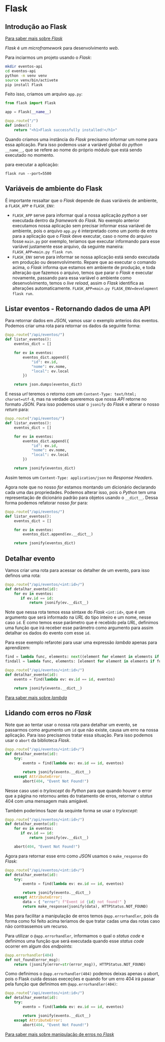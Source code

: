 # Flask

## Introdução ao Flask

[Para saber mais sobre _Flask_](https://flask.palletsprojects.com/en/2.0.x/)

_Flask_ é um _microframework_ para desenvolvimento _web_.

Para inciarmos um projeto usando o _Flask_:

```bash
mkdir eventos-api
cd eventos-api
python -m venv venv
source venv/bin/activete
pip install Flask
```

Feito isso, criamos um arquivo `app.py`:

```py
from flask import Flask

app = Flask(__name__)

@app.route("/")
def index():
    return "<h1>Flask successfully installed!</h1>"
```

Quando criamos uma instância do _Flask_ precisamo informar um nome para essa aplicação. Para isso podemos usar a variável global do _python_ `__name__`, que se refere ao nome do próprio módulo que está sendo executado no momento.

para executar a aplicação:

`flask run --port=5500`

## Variáveis de ambiente do Flask

É importante ressaltar que o _Flask_ depende de duas variáveis de ambiente, a `FLASK_APP` e `FLASK_ENV`:

  * `FLASK_APP` serve para informar qual a nossa aplicação _python_ a ser executada dentro da _framework_ do _Flask_. No exemplo anterior executamos nossa aplicação sem precisar informar essa variável de ambiente, pois o arquivo `app.py` é interpretado como um ponto de entra para a aplicação que o _Flask_ deve executar, caso o nome do arquivo fosse `main.py` por exemplo, teriamos que executar informando para esse variável justamente esse arquivo, da seguinte maneira: `FLASK_APP=main.py flask run`.
  * `FLASK_ENV` serve para informar se nossa aplicação está sendo executada em produção ou desenvolvimento. Repare que ao executar o comando acima, o _Flask_ informa que estamos em ambiente de produção, e toda alteração que fazemos o arquivo, temos que parar o _Flask_ e executar novamente, passando para essa variável o ambiente como desenvolvimento, temos o _live reload_, assim o _Flask_ identifica as alterações automaticamente. `FLASK_APP=main.py FLASK_ENV=development flask run`.

## Listar eventos - Retornando dados de uma API

Para retornar dados em _JSON_, vamos usar o exemplo anterios dos eventos. Podemos criar uma rota para retornar os dados da seguinte forma:

```py
@app.route("/api/eventos/")
def listar_eventos():
    eventos_dict = []

    for ev in eventos:
        eventos_dict.append({
            "id": ev.id,
            "nome": ev.nome,
            "local": ev.local
        })

    return json.dumps(eventos_dict)
```

E nessa _url_ teremos o retorno com um `Content-Type: text/html; charset=utf-8`, mas na verdade quereremos que nossa _API_ retorne no formato _JSON_. Para isso podemos usar o `jsonify` do _Flask_ e alterar o nosso _return_ para:

```py
@app.route("/api/eventos/")
def listar_eventos():
    eventos_dict = []

    for ev in eventos:
        eventos_dict.append({
            "id": ev.id,
            "nome": ev.nome,
            "local": ev.local
        })

    return jsonify(eventos_dict)
```

Assim temos um `Content-Type: application/json` no _Response Headers_.

Agora note que no nosso _for_ estamos montando um dicionário declarando cada uma das propriedades. Podemos alterar isso, pois o _Python_ tem uma representação de dicionário padrão para objetos usando o `__dict__`. Dessa forma podemos refatorar nosso _for_ para:

```py
@app.route("/api/eventos/")
def listar_eventos():
    eventos_dict = []

    for ev in eventos:
        eventos_dict.append(ev.__dict__)

    return jsonify(eventos_dict)
```

## Detalhar evento

Vamos criar uma rota para acessar os detalher de um evento, para isso definos uma rota:

```py
@app.route("/api/eventos/<int:id>/")
def detalhar_evento(id):
    for ev in eventos:
       if ev.id == id:
           return jsonify(ev.__dict__)
```
Note que nessa rota temos essa sintaxe do _Flask_ `<int:id>`, que é um argumento que será informado na _URL_ do tipo inteiro e um nome, nesse caso `id`. E como temos esse parâmetro que é recebido pela _URL_, definimos uma função que irá receber esse parâmetro como argumento para assim detalhar os dados do evento com esse `id`.

Para esse exemplo refarotei para usar uma expressão _lambda_ apenas para aprendizem:

```py
find = lambda func, elements: next((element for element in elements if func(element)), None)
findall = lambda func, elements: [element for element in elements if func(element)]

@app.route("/api/eventos/<int:id>/")
def detalhar_evento(id):
    evento = find(lambda ev: ev.id == id, eventos)

    return jsonify(evento.__dict__)
```


[Para saber mais sobre _lambda_](https://docs.python.org/3.8/library/types.html?highlight=lambda#types.LambdaType)

## Lidando com erros no _Flask_

Note que ao tentar usar o nossa rota para detalhar um evento, se passarmos como argumento um `id` que não existe, causa um erro na nossa aplicação. Para isso precisamos tratar essa situação. Para isso podemos usar o `abort` da biblioteca _Flask_.

```py
@app.route("/api/eventos/<int:id>/")
def detalhar_evento(id):
    try:
        evento = find(lambda ev: ev.id == id, eventos)

        return jsonify(evento.__dict__)
    except AttributeError:
        abort(404, "Event Not Found!")
```

Nesse caso usei o _try/except_ do _Python_ para que quando houver o error que a página no retornou antes do tratamento de erros, retornar o _status_ 404 com uma mensagem mais amigável.

Também poderimos fazer da sequinte forma se usar o _try/except_:

```py
@app.route("/api/eventos/<int:id>/")
def detalhar_evento(id):
    for ev in eventos:
       if ev.id == id:
           return jsonify(ev.__dict__)

    abort(404, "Event Not Found!")
```

Agora para retornar esse erro como _JSON_ usamos o `make_response` do _Flask_:

```py
@app.route("/api/eventos/<int:id>/")
def detalhar_evento(id):
    try:
        evento = find(lambda ev: ev.id == id, eventos)

        return jsonify(evento.__dict__)
    except AttributeError:        
        data = { "error": f"Event id {id} not found!" }
        return make_response(jsonify(data), HTTPStatus.NOT_FOUND)
```

Mas para facilitar a manipulação de erros temos `@app.errorhandler`, pois da forma como foi feito acima teriamos de que tratar cadas uma das rotas caso não contrassemos um recurso.

Para utilizar o `@app.errorhandler`, informamos o qual o _status code_ e definimos uma função que será executada quando esse _status code_ ocorrer em algum dos _endpoints_:

```py
@app.errorhandler(404)
def not_found(error_msg):
    return (jsonify(error=str(error_msg)), HTTPStatus.NOT_FOUND)
```

Como definimos o `@app.errorhandler(404)` podemos deixas apenas o abort, pois o Flask cuida dessas execeções e quando for um erro 404 irá passar pela função que definimos em `@app.errorhandler(404)`:

```py
@app.route("/api/eventos/<int:id>/")
def detalhar_evento(id):
    try:
        evento = find(lambda ev: ev.id == id, eventos)

        return jsonify(evento.__dict__)
    except AttributeError:
        abort(404, "Event Not Found!")
```

[Para saber mais sobre manipulação de erros no _Flask_](https://flask.palletsprojects.com/en/2.0.x/errorhandling/)